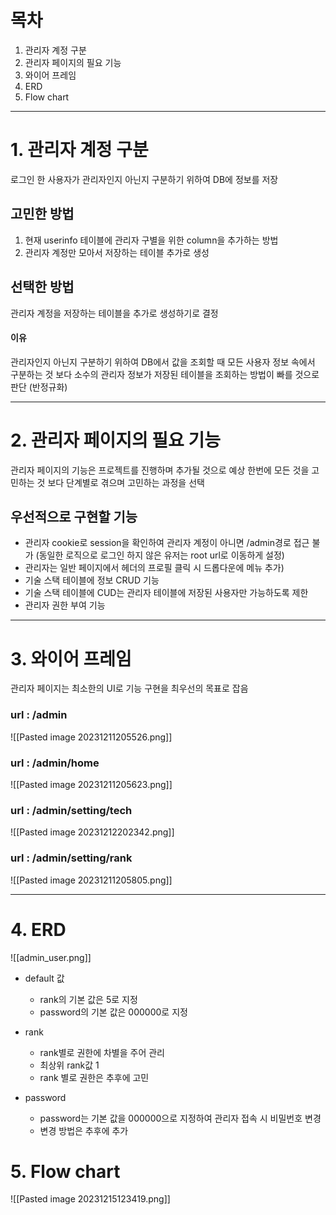 # 목차
1. 관리자 계정 구분
2. 관리자 페이지의 필요 기능
3. 와이어 프레임
4. ERD
5. Flow chart

-----

# 1. 관리자 계정 구분
로그인 한 사용자가 관리자인지 아닌지 구분하기 위하여 DB에 정보를 저장

## 고민한 방법
1. 현재 userinfo 테이블에 관리자 구별을 위한 column을 추가하는 방법
2. 관리자 계정만 모아서 저장하는 테이블 추가로 생성

## 선택한 방법
관리자 계정을 저장하는 테이블을 추가로 생성하기로 결정   

#### **이유**   
관리자인지 아닌지 구분하기 위하여 DB에서 값을 조회할 때 모든 사용자 정보 속에서 구분하는 것 보다 소수의 관리자 정보가 저장된 테이블을 조회하는 방법이 빠를 것으로 판단 (반정규화)

-----

# 2. 관리자 페이지의 필요 기능

관리자 페이지의 기능은 프로젝트를 진행하며 추가될 것으로 예상
한번에 모든 것을 고민하는 것 보다 단계별로 겪으며 고민하는 과정을 선택

## 우선적으로 구현할 기능
- 관리자 cookie로 session을 확인하여 관리자 계정이 아니면 /admin경로 접근 불가 (동일한 로직으로 로그인 하지 않은 유저는 root url로 이동하게 설정)
- 관리자는 일반 페이지에서 헤더의 프로필 클릭 시 드롭다운에 메뉴 추가)
- 기술 스택 테이블에 정보 CRUD 기능
- 기술 스택 테이블에 CUD는 관리자 테이블에 저장된 사용자만 가능하도록 제한
- 관리자 권한 부여 기능

-----

# 3. 와이어 프레임

관리자 페이지는 최소한의 UI로 기능 구현을 최우선의 목표로 잡음

### **url** : /admin
![[Pasted image 20231211205526.png]]

### **url** : /admin/home
![[Pasted image 20231211205623.png]]

### **url** : /admin/setting/tech
![[Pasted image 20231212202342.png]]

### **url** : /admin/setting/rank
![[Pasted image 20231211205805.png]]

-----

# 4. ERD

![[admin_user.png]]

- default 값
	- rank의 기본 값은 5로 지정   
	- password의 기본 값은 000000로 지정   

- rank
	- rank별로 권한에 차별을 주어 관리   
	- 최상위 rank값 1   
	- rank 별로 권한은 추후에 고민

- password
	- password는 기본 값을 000000으로 지정하여 관리자 접속 시 비밀번호 변경   
	- 변경 방법은 추후에 추가   

# 5. Flow chart

![[Pasted image 20231215123419.png]]
